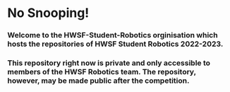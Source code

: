 # No Snooping!

### Welcome to the HWSF-Student-Robotics orginisation which hosts the repositories of HWSF Student Robotics 2022-2023.

### This repository right now is private and only accessible to members of the HWSF Robotics team. The repository, however, may be made public after the competition.

